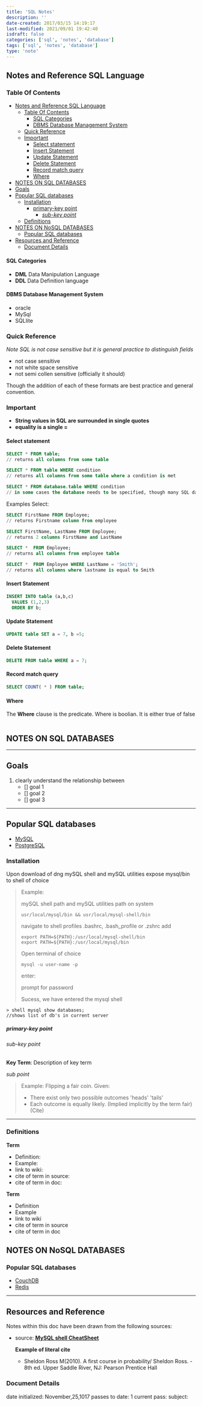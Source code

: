 ```yaml
---
title: 'SQL Notes'
description: ''
date-created: 2017/03/15 14:19:17
last-modified: 2021/09/01 19:42:40
isdraft: false
categories: ['sql', 'notes', 'database']
tags: ['sql', 'notes', 'database']
type: 'note'
---
```


## Notes and Reference SQL Language

### Table Of Contents

- [Notes and Reference SQL Language](#notes-and-reference-sql-language)
  - [Table Of Contents](#table-of-contents)
    - [SQL Categories](#sql-categories)
    - [DBMS Database Management System](#dbms-database-management-system)
  - [Quick Reference](#quick-reference)
  - [Important](#important)
    - [Select statement](#select-statement)
    - [Insert Statement](#insert-statement)
    - [Update Statement](#update-statement)
    - [Delete Statement](#delete-statement)
    - [Record match query](#record-match-query)
    - [Where](#where)
- [NOTES ON SQL DATABASES](#notes-on-sql-databases)
- [Goals](#goals)
- [Popular SQL databases](#popular-sql-databases)
  - [Installation](#installation)
    - [primary-key point](#primary-key-point)
      - [_sub-key point_](#sub-key-point)
  - [Definitions](#definitions)
- [NOTES ON NoSQL DATABASES](#notes-on-nosql-databases)
  - [Popular SQL databases](#popular-sql-databases-1)
- [Resources and Reference](#resources-and-reference)
  - [Document Details](#document-details)

#### SQL Categories

- **DML** Data Manipulation Language
- **DDL** Data Definition language

#### DBMS Database Management System

- oracle
- MySql
- SQLlite

### Quick Reference

_Note SQL is not case sensitive but it is general practice to distinguish fields_

- not case sensitive
- not white space sensitive
- not semi collen sensitive (officially it should)

Though the addition of each of these formats are best practice and general convention.

### Important

- **String values in SQL are surrounded in single quotes**
- **equality is a single =**

#### Select statement

```SQL
SELECT * FROM table;
// returns all columns from some table

SELECT * FROM table WHERE condition
// returns all columns from some table where a condition is met

SELECT * FROM database.table WHERE condition
// in some cases the database needs to be specified, though many SQL databases server have default databases that a query will be aplied to
```

Examples Select:

```SQL
SELECT FirstName FROM Employee;
// returns Firstname column from employee

SELECT FirstName, LastName FROM Employee;
// returns 2 columns FirstName and LastName

SELECT *  FROM Employee;
// returns all columns from employee table

SELECT *  FROM Employee WHERE LastName = 'Smith';
// returns all columns where lastname is equal to Smith
```

#### Insert Statement

```SQL
INSERT INTO table (a,b,c)
  VALUES (1,2,3)
  ORDER BY b;
```

#### Update Statement

```SQL
UPDATE table SET a = 7, b =5;
```

#### Delete Statement

```SQL
DELETE FROM table WHERE a = 7;
```

#### Record match query

```SQL
SELECT COUNT( * ) FROM table;
```

#### Where

The **Where** clause is the predicate. Where is boolian. It is either true of false

```SQL

```

## NOTES ON SQL DATABASES

---

## Goals

1. clearly understand the relationship between
   - [] goal 1
   - [] goal 2
   - [] goal 3

---

## Popular SQL databases

- [MySQL](https://www.mysql.com/)
- [PostgreSQL](https://www.postgresql.org/)

### Installation

Upon download of dng mySQL shell and mySQL utilities expose mysql/bin to shell of choice

> Example:
>
> mySQL shell path and mySQL utilities path on system
>
> ```
> usr/local/mysql/bin && usr/local/mysql-shell/bin
> ```
>
> navigate to shell profiles .bashrc, .bash_profile or .zshrc add
>
> ```
> export PATH=${PATH}:/usr/local/mysql-shell/bin
> export PATH=${PATH}:/usr/local/mysql/bin
> ```
>
> Open terminal of choice
>
> ```
> mysql -u user-name -p
> ```
>
> enter:
>
> prompt for password
>
> Sucess, we have entered the mysql shell

```
> shell mysql show databases;
//shows list of db's in current server
```

##### primary-key point

###### _sub-key point_

**Key Term**: Description of key term

_sub point_

> Example: Flipping a fair coin.
> Given:
>
> - There exist only two possible outcomes 'heads' 'tails'
> - Each outcome is equally likely. (Implied implicitly by the term fair)
>   (Cite)

---

### Definitions

**Term**

- Definition:
- Example:
- link to wiki:
- cite of term in source:
- cite of term in doc:

**Term**

- Definition
- Example
- link to wiki
- cite of term in source
- cite of term in doc

## NOTES ON NoSQL DATABASES

### Popular SQL databases

- [CouchDB](https://couchdb.apache.org/)
- [Redis](https://redis.io/)

---

## Resources and Reference

Notes within this doc have been drawn from the following sources:

- source: [**MySQL shell CheatSheet**](https://gist.github.com/hofmannsven/9164408)

  **Example of literal cite**

  - Sheldon Ross M(2010). A first course in probability/ Sheldon Ross. - 8th ed. Upper Saddle River, NJ: Pearson Prentice Hall

### Document Details

date initialized: November,25,1017
passes to date: 1
current pass:
subject:
